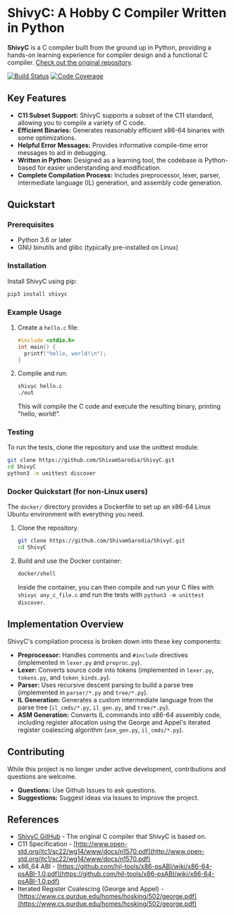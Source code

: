 # ShivyC: A Hobby C Compiler Written in Python

**ShivyC** is a C compiler built from the ground up in Python, providing a hands-on learning experience for compiler design and a functional C compiler. [Check out the original repository](https://github.com/ShivamSarodia/ShivyC).

[![Build Status](https://travis-ci.org/ShivamSarodia/ShivyC.svg?branch=master)](https://travis-ci.org/ShivamSarodia/ShivyC)
[![Code Coverage](https://codecov.io/gh/ShivamSarodia/ShivyC/branch/master/graph/badge.svg)](https://codecov.io/gh/ShivamSarodia/ShivyC)

## Key Features

*   **C11 Subset Support:** ShivyC supports a subset of the C11 standard, allowing you to compile a variety of C code.
*   **Efficient Binaries:** Generates reasonably efficient x86-64 binaries with some optimizations.
*   **Helpful Error Messages:** Provides informative compile-time error messages to aid in debugging.
*   **Written in Python:** Designed as a learning tool, the codebase is Python-based for easier understanding and modification.
*   **Complete Compilation Process:** Includes preprocessor, lexer, parser, intermediate language (IL) generation, and assembly code generation.

## Quickstart

### Prerequisites

*   Python 3.6 or later
*   GNU binutils and glibc (typically pre-installed on Linux)

### Installation

Install ShivyC using pip:

```bash
pip3 install shivyc
```

### Example Usage

1.  Create a `hello.c` file:

    ```c
    #include <stdio.h>
    int main() {
      printf("hello, world!\n");
    }
    ```

2.  Compile and run:

    ```bash
    shivyc hello.c
    ./out
    ```

    This will compile the C code and execute the resulting binary, printing "hello, world!".

### Testing

To run the tests, clone the repository and use the unittest module:

```bash
git clone https://github.com/ShivamSarodia/ShivyC.git
cd ShivyC
python3 -m unittest discover
```

### Docker Quickstart (for non-Linux users)

The `docker/` directory provides a Dockerfile to set up an x86-64 Linux Ubuntu environment with everything you need.

1.  Clone the repository.

    ```bash
    git clone https://github.com/ShivamSarodia/ShivyC.git
    cd ShivyC
    ```

2.  Build and use the Docker container:

    ```bash
    docker/shell
    ```

    Inside the container, you can then compile and run your C files with `shivyc any_c_file.c` and run the tests with `python3 -m unittest discover`.

## Implementation Overview

ShivyC's compilation process is broken down into these key components:

*   **Preprocessor:** Handles comments and `#include` directives (implemented in `lexer.py` and `preproc.py`).
*   **Lexer:** Converts source code into tokens (implemented in `lexer.py`, `tokens.py`, and `token_kinds.py`).
*   **Parser:** Uses recursive descent parsing to build a parse tree (implemented in `parser/*.py` and `tree/*.py`).
*   **IL Generation:** Generates a custom intermediate language from the parse tree (`il_cmds/*.py`, `il_gen.py`, and `tree/*.py`).
*   **ASM Generation:** Converts IL commands into x86-64 assembly code, including register allocation using the George and Appel's iterated register coalescing algorithm (`asm_gen.py`, `il_cmds/*.py`).

## Contributing

While this project is no longer under active development, contributions and questions are welcome.

*   **Questions:** Use Github Issues to ask questions.
*   **Suggestions:**  Suggest ideas via Issues to improve the project.

## References

*   [ShivyC GitHub](https://github.com/ShivamSarodia/ShivC) - The original C compiler that ShivyC is based on.
*   C11 Specification - [http://www.open-std.org/jtc1/sc22/wg14/www/docs/n1570.pdf](http://www.open-std.org/jtc1/sc22/wg14/www/docs/n1570.pdf)
*   x86\_64 ABI - [https://github.com/hjl-tools/x86-psABI/wiki/x86-64-psABI-1.0.pdf](https://github.com/hjl-tools/x86-psABI/wiki/x86-64-psABI-1.0.pdf)
*   Iterated Register Coalescing (George and Appel) - [https://www.cs.purdue.edu/homes/hosking/502/george.pdf](https://www.cs.purdue.edu/homes/hosking/502/george.pdf)